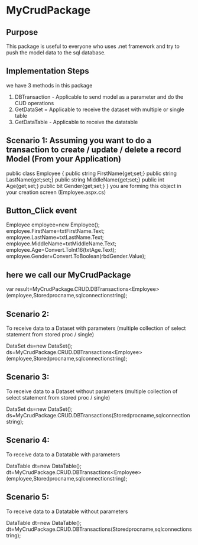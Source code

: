 # MyCrudPackage
Purpose
-----------
This package is useful to everyone who uses .net framework and try to push the model data to the sql database.

Implementation Steps
-----------------------
we have 3 methods in this package

1. DBTransaction	- Applicable to send model as a parameter and do the CUD operations
2. GetDataSet		= Applicable to receive the dataset with multiple or single table
3. GetDataTable		- Applicable to receive the datatable 

Scenario 1:
Assuming you want to do a transaction to create / update / delete a record
Model (From your Application)
------
public class Employee
{
	public string FirstName{get;set;}
	public string LastName{get;set;}
	public string MiddleName{get;set;}
	public int Age{get;set;}
	public bit Gender{get;set;}
}
you are forming this object in your creation screen (Employee.aspx.cs)

Button_Click event
--------------------
Employee employee=new Employee();
employee.FirstName=txtFirstName.Text;
employee.LastName=txtLastName.Text;
employee.MiddleName=txtMiddleName.Text;
employee.Age=Convert.ToInt16(txtAge.Text);
employee.Gender=Convert.ToBoolean(rbdGender.Value);

here we call our MyCrudPackage
-------------------------------
var result=MyCrudPackage.CRUD.DBTransactions&lt;Employee&gt;(employee,Storedprocname,sqlconnectionstring);

Scenario 2:
-----------
To receive data to a Dataset with parameters (multiple collection of select statement from stored proc / single)

DataSet ds=new DataSet();
ds=MyCrudPackage.CRUD.DBTransactions&lt;Employee&gt;(employee,Storedprocname,sqlconnectionstring);

Scenario 3:
-----------
To receive data to a Dataset without parameters (multiple collection of select statement from stored proc / single)

DataSet ds=new DataSet();
ds=MyCrudPackage.CRUD.DBTransactions(Storedprocname,sqlconnectionstring);

Scenario 4:
-----------
To receive data to a Datatable with parameters

DataTable dt=new DataTable();
dt=MyCrudPackage.CRUD.DBTransactions&lt;Employee&gt;(employee,Storedprocname,sqlconnectionstring);

Scenario 5:
-----------
To receive data to a Datatable without parameters 

DataTable dt=new DataTable();
dt=MyCrudPackage.CRUD.DBTransactions(Storedprocname,sqlconnectionstring);





